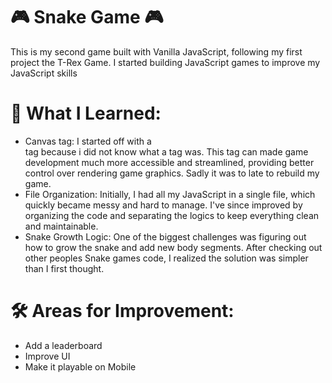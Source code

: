 # 🎮 Snake Game 🎮
This is my second game built with Vanilla JavaScript, following my first project the T-Rex Game. I started building JavaScript games to improve my JavaScript skills

# 🚀 What I Learned:
- Canvas tag: I started off with a <section> tag because i did not know what a <canvas> tag was. This tag can made game development much more accessible and streamlined, providing better control over rendering game graphics. Sadly it was to late to rebuild my game.
- File Organization: Initially, I had all my JavaScript in a single file, which quickly became messy and hard to manage. I've since improved by organizing the code and separating the logics to keep everything clean and maintainable.
- Snake Growth Logic: One of the biggest challenges was figuring out how to grow the snake and add new body segments. After checking out other peoples Snake games code, I realized the solution was simpler than I first thought.

# 🛠️ Areas for Improvement:
- Add a leaderboard
- Improve UI
- Make it playable on Mobile